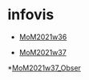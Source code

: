 # infovis
* [MoM2021w36](https://marianae2021.github.io/infovis/mom2021w36.html)

* [MoM2021w37](https://marianae2021.github.io/infovis/mom2021w37.html)

*[MoM2021w37_Obser](https://observablehq.com/@marianae/mom-20201-w37)

